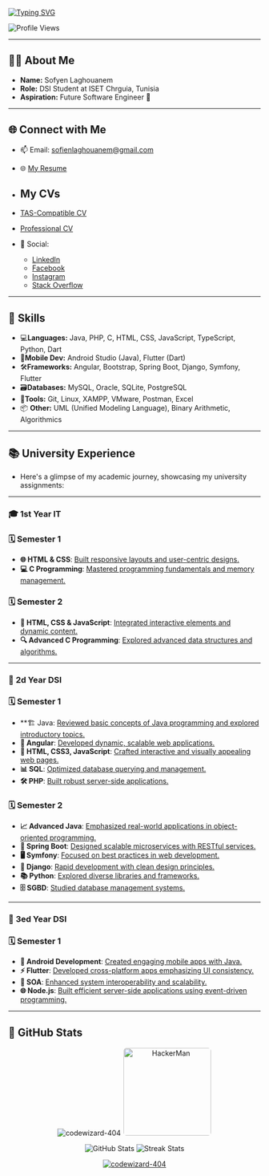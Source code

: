 <a href="https://git.io/typing-svg"><img src="https://readme-typing-svg.demolab.com?font=Fira+Code&size=30&duration=2000&pause=1000&color=2465F7&center=true&vCenter=true&random=false&width=600&lines=Hi%F0%9F%91%8B%2C+I'm+LAGHOUANEM+Sofyen;DSI+student+at+ISET+Chrguia;Future+Software+Engineer" alt="Typing SVG" /></a>
<p align="left">
    <img src="https://komarev.com/ghpvc/?username=codewizard-404&label=Profile%20views&color=0e75b6&style=flat" alt="Profile Views" />
</p>

---

## 👨‍💻 About Me
- **Name:** Sofyen Laghouanem  
- **Role:** DSI Student at ISET Chrguia, Tunisia  
- **Aspiration:** Future Software Engineer 🚀  
---

## 🌐 Connect with Me
- 📫 Email: [sofienlaghouanem@gmail.com](mailto:sofienlaghouanem@gmail.com)  
- 🌐 [My Resume]([https://cvdesignr.com/p/6287a22e86d2d](https://cvdesignr.com/p/65814c7836e86))
- ## My CVs

- [TAS-Compatible CV](https://github.com/your-username/your-repo-name/blob/main/TAS-Compatible-CV.pdf)
- [Professional CV](https://github.com/your-username/your-repo-name/blob/main/Professional-CV.pdf)

- 📱 Social:
  - [LinkedIn](https://linkedin.com/in/sofyen-laghouanem) 
  - [Facebook](https://fb.com/sofien.laghouanem) 
  - [Instagram](https://instagram.com/sofyen.laghouanem) 
  - [Stack Overflow](https://stackoverflow.com/users/sofyen-laghouanem)  

---
## 🔧 Skills
- 💻**Languages:** Java, PHP, C, HTML, CSS, JavaScript, TypeScript, Python, Dart 
- 📱**Mobile Dev:** Android Studio (Java), Flutter (Dart) 
- 🛠️**Frameworks:** Angular, Bootstrap, Spring Boot, Django, Symfony, Flutter 
- 🗃️**Databases:** MySQL, Oracle, SQLite, PostgreSQL 
- 🧰**Tools:** Git, Linux, XAMPP, VMware, Postman, Excel 
- 📦 **Other:** UML (Unified Modeling Language), Binary Arithmetic, Algorithmics

---
## **📚 University Experience**

- Here's a glimpse of my academic journey, showcasing my university assignments:
---
### 🎓 **1st Year IT**

### 🗓️ Semester 1
- **🌐 HTML & CSS**: [Built responsive layouts and user-centric designs.](https://github.com/CodeWizard-404/ISET/tree/main/1_TI/S1/Web%20Dev)
- **💻 C Programming**: [Mastered programming fundamentals and memory management.](https://github.com/CodeWizard-404/ISET/tree/main/1_TI/S1/Prog%20C)

### 🗓️ Semester 2
- **🚀 HTML, CSS & JavaScript**: [Integrated interactive elements and dynamic content.](https://github.com/CodeWizard-404/ISET/tree/main/1_TI/S2/Web%20Dev)
- **🔍 Advanced C Programming**: [Explored advanced data structures and algorithms.](https://github.com/CodeWizard-404/ISET/tree/main/1_TI/S2/Prog%20C)

---

### 🌟 **2d Year DSI**

### 🗓️ Semester 1
- **🏗️ Java: [Reviewed basic concepts of Java programming and explored introductory topics.](https://github.com/CodeWizard-404/ISET/tree/main/2_DSI/S1/Java)
- **📱 Angular**: [Developed dynamic, scalable web applications.](https://github.com/CodeWizard-404/ISET/tree/main/2_DSI/S1/Angular)
- **🔗 HTML, CSS3, JavaScript**: [Crafted interactive and visually appealing web pages.](https://github.com/CodeWizard-404/ISET/tree/main/2_DSI/S1/DEV%20web)
- **📊 SQL**: [Optimized database querying and management.](https://github.com/CodeWizard-404/ISET/tree/main/2_DSI/S1/BD)
- **🛠️ PHP**: [Built robust server-side applications.](https://github.com/CodeWizard-404/ISET/tree/main/2_DSI/S1/PHP)

### 🗓️ Semester 2
- **📈 Advanced Java**: [Emphasized real-world applications in object-oriented programming.](https://github.com/CodeWizard-404/ISET/tree/main/2_DSI/S2/Java)
- **🏢 Spring Boot**: [Designed scalable microservices with RESTful services.](https://github.com/CodeWizard-404/ISET/tree/main/2_DSI/S2/Spring)
- **🖥️ Symfony**: [Focused on best practices in web development.](https://github.com/CodeWizard-404/ISET/tree/main/2_DSI/S2/Symfony)
- **🐍 Django**: [Rapid development with clean design principles.](https://github.com/CodeWizard-404/ISET/tree/main/2_DSI/S2/Django)
- **📚 Python**: [Explored diverse libraries and frameworks.](https://github.com/CodeWizard-404/ISET/tree/main/2_DSI/S2/Python)
- **🗄️ SGBD**: [Studied database management systems.](https://github.com/CodeWizard-404/ISET/tree/main/2_DSI/S2/SGBD)

---

### 🎉 **3ed Year DSI**

### 🗓️ Semester 1
- **📲 Android Development**: [Created engaging mobile apps with Java.](https://github.com/CodeWizard-404/ISET/tree/main/3_DSI/S1/Dev_Mobile)
- **⚡ Flutter**: [Developed cross-platform apps emphasizing UI consistency.](https://github.com/CodeWizard-404/ISET/tree/main/3_DSI/S1/Flutter)
- **🔄 SOA**: [Enhanced system interoperability and scalability.](https://github.com/CodeWizard-404/ISET/tree/main/3_DSI/S1/SOA)
- **🌐 Node.js**: [Built efficient server-side applications using event-driven programming.](https://github.com/CodeWizard-404/ISET/tree/main/3_DSI/S1/NodeJS)

---


## 🌟 GitHub Stats
<p>
        
<p align="center">
    <img src="https://github-readme-stats.vercel.app/api/top-langs?username=codewizard-404&show_icons=true&locale=en&layout=compact&theme=radical" alt="codewizard-404" />
<img src="https://media.giphy.com/media/v1.Y2lkPTc5MGI3NjExaTViMW9xYTJpdjNyanU0YzgzZ3YxcXNzdGlhZGVmbDR6Mjd4YzBpayZlcD12MV9naWZzX3NlYXJjaCZjdD1n/B4dt6rXq6nABilHTYM/giphy.gif" alt="HackerMan" width="175" style="border-radius: 7px; border: 1px solid white;" />


</p>
    <p align="center">
    <img src="https://github-readme-stats.vercel.app/api?username=codewizard-404&show_icons=true&locale=en&theme=radical" alt="GitHub Stats" />
    <img src="https://github-readme-streak-stats.herokuapp.com/?user=codewizard-404&theme=radical" alt="Streak Stats" />
</p>
<p align="center">
    <a href="https://github.com/ryo-ma/github-profile-trophy">
        <img src="https://github-profile-trophy.vercel.app/?username=codewizard-404&theme=radical"
            alt="codewizard-404" />
    </a>
</p>
